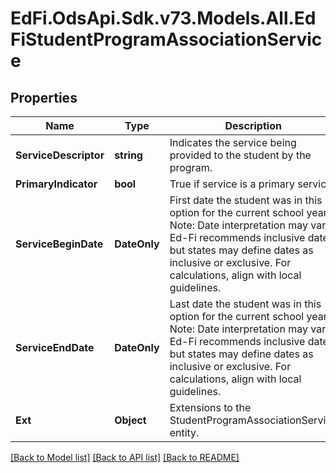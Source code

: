 # EdFi.OdsApi.Sdk.v73.Models.All.EdFiStudentProgramAssociationService

## Properties

Name | Type | Description | Notes
------------ | ------------- | ------------- | -------------
**ServiceDescriptor** | **string** | Indicates the service being provided to the student by the program. | 
**PrimaryIndicator** | **bool** | True if service is a primary service. | [optional] 
**ServiceBeginDate** | **DateOnly** | First date the student was in this option for the current school year.  Note: Date interpretation may vary. Ed-Fi recommends inclusive dates, but states may define dates as inclusive or exclusive. For calculations, align with local guidelines. | [optional] 
**ServiceEndDate** | **DateOnly** | Last date the student was in this option for the current school year.  Note: Date interpretation may vary. Ed-Fi recommends inclusive dates, but states may define dates as inclusive or exclusive. For calculations, align with local guidelines. | [optional] 
**Ext** | **Object** | Extensions to the StudentProgramAssociationService entity. | [optional] 

[[Back to Model list]](../../README.md#documentation-for-models) [[Back to API list]](../../README.md#documentation-for-api-endpoints) [[Back to README]](../../README.md)

